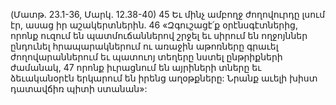 (Մատթ. 23.1-36, Մարկ. 12.38-40)
45 Եւ մինչ ամբողջ ժողովուրդը լսում էր, ասաց իր աշակերտներին. 46 «Զգուշացէ՛ք օրէնսգէտներից, որոնք ուզում են պատմուճաններով շրջել եւ սիրում են ողջոյններ ընդունել հրապարակներում ու առաջին աթոռները գրաւել ժողովարաններում եւ պատուոյ տեղերը նստել ընթրիքների ժամանակ, 47 որոնք իւրացնում են այրիների տները եւ ձեւականօրէն երկարում են իրենց աղօթքները: Նրանք աւելի խիստ դատավճիռ պիտի ստանան»:
